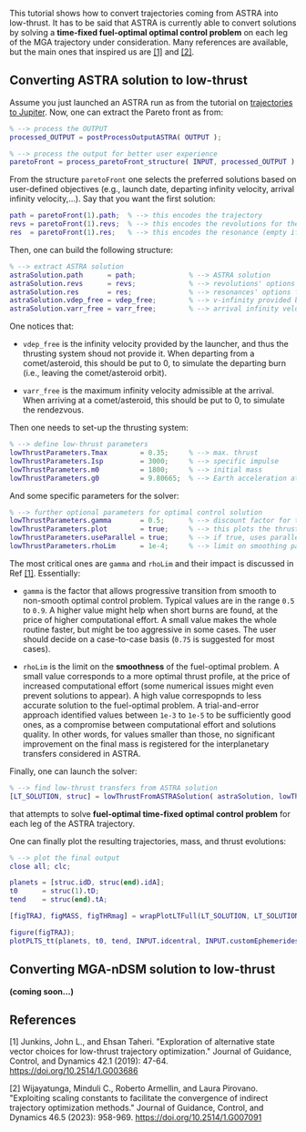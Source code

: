 This tutorial shows how to convert trajectories coming from ASTRA into low-thrust. It has to be said that ASTRA is currently able to convert solutions by solving a **time-fixed fuel-optimal optimal control problem** on each leg of the MGA trajectory under consideration. Many references are available, but the main ones that inspired us are [[1]](#1) and [[2]](#2).

## Converting ASTRA solution to low-thrust

Assume you just launched an ASTRA run as from the tutorial on [trajectories to Jupiter](./trips_to_jupiter.md). Now, one can extract the Pareto front as from:

```matlab
% --> process the OUTPUT
processed_OUTPUT = postProcessOutputASTRA( OUTPUT );

% --> process the output for better user experience
paretoFront = process_paretoFront_structure( INPUT, processed_OUTPUT );
```

From the structure ```paretoFront``` one selects the preferred solutions based on user-defined objectives (e.g., launch date, departing infinity velocity, arrival infinity velocity,...). Say that you want the first solution:

```matlab
path = paretoFront(1).path;  % --> this encodes the trajectory
revs = paretoFront(1).revs;  % --> this encodes the revolutions for the Lambert solver
res  = paretoFront(1).res;   % --> this encodes the resonance (empty if no resonances are present)
```

Then, one can build the following structure:

```matlab
% --> extract ASTRA solution
astraSolution.path      = path;             % --> ASTRA solution
astraSolution.revs      = revs;             % --> revolutions' options from ASTRA solution
astraSolution.res       = res;              % --> resonances' options from ASTRA solution
astraSolution.vdep_free = vdep_free;        % --> v-infinity provided by launcher 'for free' [km/s]
astraSolution.varr_free = varr_free;        % --> arrival infinity velocity 'for free' [km/s]
```

One notices that:

- ```vdep_free``` is the infinity velocity provided by the launcher, and thus the thrusting system shoud not provide it. When departing from a comet/asteroid, this should be put to 0, to simulate the departing burn (i.e., leaving the comet/asteroid orbit).

- ```varr_free``` is the maximum infinity velocity admissible at the arrival. When arriving at a comet/asteroid, this should be put to 0, to simulate the rendezvous.

Then one needs to set-up the thrusting system:

```matlab
% --> define low-thrust parameters
lowThrustParameters.Tmax        = 0.35;     % --> max. thrust                       [N]
lowThrustParameters.Isp         = 3000;     % --> specific impulse                  [s]
lowThrustParameters.m0          = 1800;     % --> initial mass                      [kg]    
lowThrustParameters.g0          = 9.80665;  % --> Earth acceleration at sea level   [m/s]
```

And some specific parameters for the solver:

```matlab
% --> further optional parameters for optimal control solution
lowThrustParameters.gamma       = 0.5;      % --> discount factor for the smoothing parameter (default is 0.5)
lowThrustParameters.plot        = true;     % --> this plots the thrust evolution over time for different rho (default is false)
lowThrustParameters.useParallel = true;     % --> if true, uses parallel for fsolve (default is false)
lowThrustParameters.rhoLim      = 1e-4;     % --> limit on smoothing parameter (default is 1e-5)
```

The most critical ones are ```gamma``` and ```rhoLim``` and their impact is discussed in Ref [[1]](#1). Essentially:

- ```gamma``` is the factor that allows progressive transition from smooth to non-smooth optimal control problem. Typical values are in the range ```0.5``` to ```0.9```. A higher value might help when short burns are found, at the price of higher computational effort. A small value makes the whole routine faster, but might be too aggressive in some cases. The user should decide on a case-to-case basis (```0.75``` is suggested for most cases).

- ```rhoLim``` is the limit on the **smoothness** of the fuel-optimal problem. A small value corresponds to a more optimal thrust profile, at the price of increased computational effort (some numerical issues might even prevent solutions to appear). A high value correspopnds to less accurate solution to the fuel-optimal problem. A trial-and-error approach identified values between ```1e-3``` to ```1e-5``` to be sufficiently good ones, as a compromise between computational effort and solutions quality. In other words, for values smaller than those, no significant improvement on the final mass is registered for the interplanetary transfers considered in ASTRA.

Finally, one can launch the solver:

```matlab
% --> find low-thrust transfers from ASTRA solution      
[LT_SOLUTION, struc] = lowThrustFromASTRASolution( astraSolution, lowThrustParameters, INPUT.idcentral, INPUT.customEphemerides );
```

that attempts to solve **fuel-optimal time-fixed optimal control problem** for each leg of the ASTRA trajectory.

One can finally plot the resulting trajectories, mass, and thrust evolutions:

```matlab
% --> plot the final output
close all; clc;

planets = [struc.idD, struc(end).idA];
t0      = struc(1).tD;
tend    = struc(end).tA;

[figTRAJ, figMASS, figTHRmag] = wrapPlotLTFull(LT_SOLUTION, LT_SOLUTION(1).LTsol.param);

figure(figTRAJ);
plotPLTS_tt(planets, t0, tend, INPUT.idcentral, INPUT.customEphemerides, 1, [], [], 0.5, '--');
```

## Converting MGA-nDSM solution to low-thrust

**(coming soon...)**

## References

<a id="1">[1]</a> 
Junkins, John L., and Ehsan Taheri. "Exploration of alternative state vector choices for low-thrust trajectory optimization." Journal of Guidance, Control, and Dynamics 42.1 (2019): 47-64.
<a href="https://doi.org/10.2514/1.G003686" target="_blank">https://doi.org/10.2514/1.G003686</a>

<a id="2">[2]</a> 
Wijayatunga, Minduli C., Roberto Armellin, and Laura Pirovano. "Exploiting scaling constants to facilitate the convergence of indirect trajectory optimization methods." Journal of Guidance, Control, and Dynamics 46.5 (2023): 958-969.
<a href="https://doi.org/10.2514/1.G007091" target="_blank">https://doi.org/10.2514/1.G007091</a>
